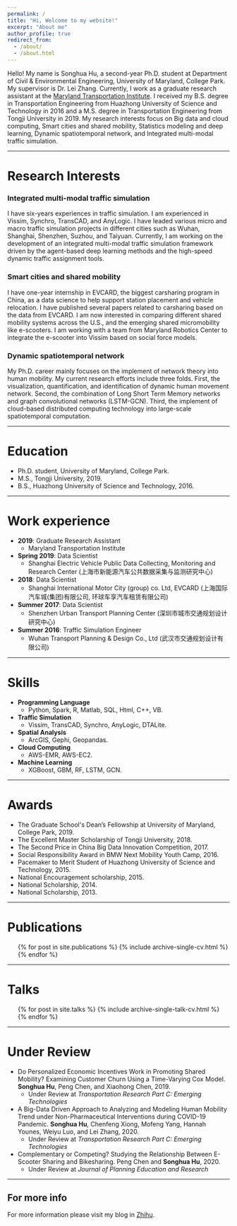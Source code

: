 ```yaml
---
permalink: /
title: "Hi, Welcome to my website!"
excerpt: "About me"
author_profile: true
redirect_from: 
  - /about/
  - /about.html
---
```


Hello! My name is Songhua Hu, a second-year Ph.D. student at Department of Civil & Environmental Engineering, University of Maryland, College Park. 
My supervisor is Dr. Lei Zhang. Currently, I work as a graduate research assistant at the [Maryland Transportation Institute](https://mti.umd.edu/).
I received my B.S. degree in Transportation Engineering from Huazhong University of Science and Technology in 2016 and a M.S. degree in Transportation Engineering from Tongji University in 2019. My research interests focus on Big data and cloud computing, Smart cities and shared mobility, Statistics modeling and deep learning, Dynamic spatiotemporal network, and Integrated multi-modal traffic simulation. 

***

Research Interests
======
### Integrated multi-modal traffic simulation
I have six-years experiences in traffic simulation. 
I am experienced in Vissim, Synchro, TransCAD, and AnyLogic. 
I have leaded various micro and macro traffic simulation projects in different cities such as Wuhan, Shanghai, Shenzhen, Suzhou, and Taiyuan. 
Currently, I am working on the development of an integrated multi-modal traffic simulation framework driven by the agent-based deep learning methods and the high-speed dynamic traffic assignment tools.

### Smart cities and shared mobility
I have one-year internship in EVCARD, the biggest carsharing program in China, as a data science to help support station placement and vehicle relocation. 
I have published several papers related to carsharing based on the data from EVCARD. 
I am now interested in comparing different shared mobility systems across the U.S., and the emerging shared micromobility like e-scooters. 
I am working with a team from Maryland Robotics Center to integrate the e-scooter into Vissim based on social force models.

### Dynamic spatiotemporal network
My Ph.D. career mainly focuses on the implement of network theory into human mobility. My current research efforts include three folds.
First, the visualization, quantification, and identification of dynamic human movement network.
Second, the combination of Long Short Term Memory networks and graph convolutional networks (LSTM-GCN).
Third, the implement of cloud-based distributed computing technology into large-scale spatiotemporal computation.

***

Education
======
* Ph.D. student, University of Maryland, College Park.
* M.S., Tongji University, 2019.
* B.S., Huazhong University of Science and Technology, 2016.

***

Work experience
======
* **2019**: Graduate Research Assistant
  * Maryland Transportation Institute
* **Spring 2019**: Data Scientist
  * Shanghai Electric Vehicle Public Data Collecting, Monitoring and Research Center (上海市新能源汽车公共数据采集与监测研究中心)
* **2018**: Data Scientist
  * Shanghai International Motor City (group) co. Ltd, EVCARD (上海国际汽车城(集团)有限公司, 环球车享汽车租赁有限公司)
* **Summer 2017**: Data Scientist
  * Shenzhen Urban Transport Planning Center (深圳市城市交通规划设计研究中心)
* **Summer 2016**: Traffic Simulation Engineer
  * Wuhan Transport Planning & Design Co., Ltd (武汉市交通规划设计有限公司)

***

Skills
======
* **Programming Language**
    * Python, Spark, R, Matlab, SQL, Html, C++, VB.
* **Traffic Simulation**
    * Vissim, TransCAD, Synchro, AnyLogic, DTALite.
* **Spatial Analysis**
    * ArcGIS, Gephi, Geopandas.
* **Cloud Computing**
    * AWS-EMR, AWS-EC2.
* **Machine Learning**
    * XGBoost, GBM, RF, LSTM, GCN.

***

Awards
======
* The Graduate School's Dean’s Fellowship at University of Maryland, College Park, 2019.
* The Excellent Master Scholarship of Tongji University, 2018.
* The Second Price in China Big Data Innovation Competition, 2017.
* Social Responsibility Award in BMW Next Mobility Youth Camp, 2016.
* Pacemaker to Merit Student of Huazhong University of Science and Technology, 2015.
* National Encouragement scholarship, 2015.
* National Scholarship, 2014.
* National Scholarship, 2013.

***

Publications
======
  <ul>{% for post in site.publications %}
    {% include archive-single-cv.html %}
  {% endfor %}</ul>
 
***

Talks
======
  <ul>{% for post in site.talks %}
    {% include archive-single-talk-cv.html %}
  {% endfor %}</ul>

***

Under Review
======
* Do Personalized Economic Incentives Work in Promoting Shared Mobility? Examining Customer Churn Using a Time-Varying Cox Model.
**Songhua Hu**, Peng Chen, and Xiaohong Chen, 2019.
    * Under Review at *Transportation Research Part C: Emerging Technologies*
* A Big-Data Driven Approach to Analyzing and Modeling Human Mobility Trend under Non-Pharmaceutical Interventions during COVID-19 Pandemic. 
**Songhua Hu**, Chenfeng Xiong, Mofeng Yang, Hannah Younes, Weiyu Luo, and Lei Zhang, 2020.
    * Under Review at *Transportation Research Part C: Emerging Technologies*
* Complementary or Competing? Studying the Relationship Between E-Scooter Sharing and Bikesharing.
Peng Chen and **Songhua Hu**, 2020.
    * Under Review at *Journal of Planning Education and Research*
  
***

For more info
------
For more information please visit my blog in [Zhihu](https://zhuanlan.zhihu.com/songhuahu).
